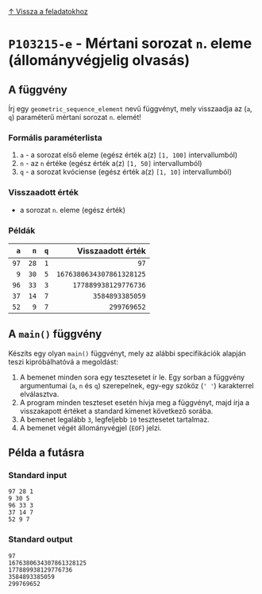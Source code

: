 
[↑ Vissza a feladatokhoz](./README.md)

# `P103215-e` - Mértani sorozat `n`. eleme (állományvégjelig olvasás)

## A függvény

Írj egy `geometric_sequence_element` nevű függvényt, mely visszaadja az (`a`, `q`) paraméterű mértani sorozat `n`. elemét!

### Formális paraméterlista

1. `a` - a sorozat első eleme (egész érték a(z) `[1, 100]` intervallumból)
1. `n` - az `n` értéke (egész érték a(z) `[1, 50]` intervallumból)
1. `q` - a sorozat kvóciense (egész érték a(z) `[1, 10]` intervallumból)

### Visszaadott érték

* a sorozat `n`. eleme (egész érték)

### Példák

| `a` | `n` | `q` | Visszaadott érték | 
| ---: | ---: | ---: | --: | 
| `97` | `28` | `1` | `97` | 
| `9` | `30` | `5` | `1676380634307861328125` | 
| `96` | `33` | `3` | `177889938129776736` | 
| `37` | `14` | `7` | `3584893385059` | 
| `52` | `9` | `7` | `299769652` | 

## A `main()` függvény

Készíts egy olyan `main()` függvényt, mely az alábbi specifikációk alapján teszi kipróbálhatóvá a megoldást:

1. A bemenet minden sora egy tesztesetet ír le. Egy sorban a függvény argumentumai (`a`, `n` és `q`) szerepelnek, egy-egy szóköz (`' '`) karakterrel elválasztva.
1. A program minden teszteset esetén hívja meg a függvényt, majd írja a visszakapott értéket a standard kimenet következő sorába.
1. A bemenet legalább `3`, legfeljebb `10` tesztesetet tartalmaz.
1. A bemenet végét állományvégjel (`EOF`) jelzi.

## Példa a futásra

### Standard input

```
97 28 1
9 30 5
96 33 3
37 14 7
52 9 7
```

### Standard output

```
97
1676380634307861328125
177889938129776736
3584893385059
299769652
```